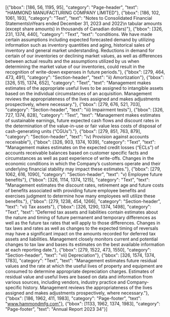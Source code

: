 [{"bbox": [186, 56, 1195, 95], "category": "Page-header", "text": "HAMMOND MANUFACTURING COMPANY LIMITED"}, {"bbox": [186, 102, 1061, 193], "category": "Text", "text": "Notes to Consolidated Financial Statements\nYears ended December 31, 2023 and 2022\n tabular amounts (except share amounts) in thousands of Canadian dollars)"}, {"bbox": [326, 231, 1374, 440], "category": "Text", "text": "conditions. We have made certain assumptions including expected forecasted demand by utilizing information such as inventory quantities and aging, historical sales of inventory and general market understanding. Reductions in demand for certain of our inventories or declining market values, as well as differences between actual results and the assumptions utilized by us when determining the market value of our inventories, could result in the recognition of write-down expenses in future periods."}, {"bbox": [279, 464, 473, 491], "category": "Section-header", "text": "ii) Amortization"}, {"bbox": [326, 515, 1374, 652], "category": "Text", "text": "Management makes estimates of the appropriate useful lives to be assigned to intangible assets based on the individual circumstances of an acquisition. Management reviews the appropriateness of the lives assigned and makes adjustments prospectively, where necessary."}, {"bbox": [279, 676, 521, 703], "category": "Section-header", "text": "iii) Impairment tests"}, {"bbox": [326, 727, 1374, 828], "category": "Text", "text": "Management makes estimates of sustainable earnings, future expected cash flows and discount rates in the determination of the value-in-use or fair value less costs of disposal of cash-generating units (“CGUs”)."}, {"bbox": [279, 851, 763, 879], "category": "Section-header", "text": "iv) Provision against accounts receivable"}, {"bbox": [326, 903, 1374, 1039], "category": "Text", "text": "Management makes estimates on the expected credit losses (“ECLs”) of accounts receivable balances based on customer specific facts and circumstances as well as past experience of write-offs. Changes in the economic conditions in which the Company’s customers operate and their underlying financial stability may impact these estimates."}, {"bbox": [279, 1062, 616, 1090], "category": "Section-header", "text": "v) Employee future benefits"}, {"bbox": [326, 1114, 1374, 1215], "category": "Text", "text": "Management estimates the discount rates, retirement age and future costs of benefits associated with providing future employee benefits and exercises judgment to determine how many employees will utilize these benefits."}, {"bbox": [279, 1238, 454, 1266], "category": "Section-header", "text": "vi) Tax assets"}, {"bbox": [326, 1290, 1374, 1498], "category": "Text", "text": "Deferred tax assets and liabilities contain estimates about the nature and timing of future permanent and temporary differences as well as the future tax rates that will apply to those differences. Changes in tax laws and rates as well as changes to the expected timing of reversals may have a significant impact on the amounts recorded for deferred tax assets and liabilities. Management closely monitors current and potential changes to tax law and bases its estimates on the best available information at each reporting date."}, {"bbox": [279, 1522, 473, 1550], "category": "Section-header", "text": "vii) Depreciation"}, {"bbox": [326, 1574, 1374, 1783], "category": "Text", "text": "Management estimates future residual values and the rate at which the useful lives of property and equipment are consumed to determine appropriate depreciation charges. Estimates of residual value and useful lives are based on data and information from various sources, including vendors, industry practice and Company-specific history. Management reviews the appropriateness of the lives assigned and makes adjustments prospectively, where necessary."}, {"bbox": [186, 1962, 411, 1983], "category": "Page-footer", "text": "www.hammondmfg.com"}, {"bbox": [1133, 1962, 1374, 1983], "category": "Page-footer", "text": "Annual Report 2023 34"}]